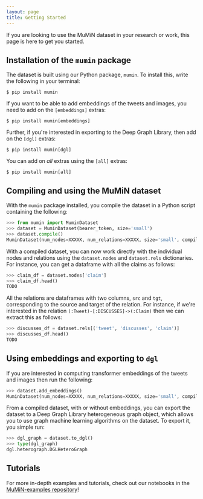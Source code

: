 ```yaml
---
layout: page
title: Getting Started
---
```


If you are looking to use the MuMiN dataset in your research or work, this page
is here to get you started.


## Installation of the `mumin` package

The dataset is built using our Python package, `mumin`. To install this, write
the following in your terminal:

```shell
$ pip install mumin
```

If you want to be able to add embeddings of the tweets and images, you need to
add on the `[embeddings]` extras:

```shell
$ pip install mumin[embeddings]
```

Further, if you're interested in exporting to the Deep Graph Library, then add
on the `[dgl]` extras:

```shell
$ pip install mumin[dgl]
```

You can add on _all_ extras using the `[all]` extras:

```shell
$ pip install mumin[all]
```


## Compiling and using the MuMiN dataset

With the `mumin` package installed, you compile the dataset in a Python script
containing the following:

```python
>>> from mumin import MuminDataset
>>> dataset = MuminDataset(bearer_token, size='small')
>>> dataset.compile()
MuminDataset(num_nodes=XXXXX, num_relations=XXXXX, size='small', compiled=True)
```

With a compiled dataset, you can now work directly with the individual nodes
and relations using the `dataset.nodes` and `dataset.rels` dictionaries. For
instance, you can get a dataframe with all the claims as follows:

```python
>>> claim_df = dataset.nodes['claim']
>>> claim_df.head()
TODO
```

All the relations are dataframes with two columns, `src` and `tgt`,
corresponding to the source and target of the relation. For instance, if we're
interested in the relation `(:Tweet)-[:DISCUSSES]->(:Claim)` then we can
extract this as follows:
```python
>>> discusses_df = dataset.rels[('tweet', 'discusses', 'claim')]
>>> discusses_df.head()
TODO
```

## Using embeddings and exporting to `dgl`

If you are interested in computing transformer embeddings of the tweets and
images then run the following:

```python
>>> dataset.add_embeddings()
MuminDataset(num_nodes=XXXXX, num_relations=XXXXX, size='small', compiled=True)
```

From a compiled dataset, with or without embeddings, you can export the dataset
to a Deep Graph Library heterogeneous graph object, which allows you to use
graph machine learning algorithms on the dataset. To export it, you simple run:

```python
>>> dgl_graph = dataset.to_dgl()
>>> type(dgl_graph)
dgl.heterograph.DGLHeteroGraph
```


## Tutorials

For more in-depth examples and tutorials, check out our notebooks in the
[MuMiN-examples repository](todo)!
